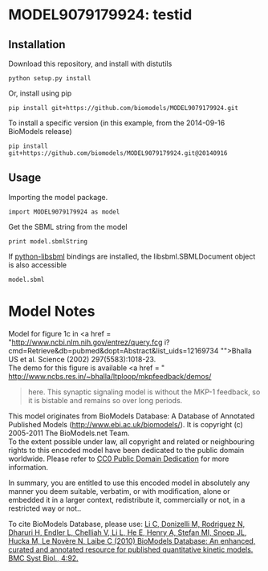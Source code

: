 # MODEL9079179924: testid

## Installation

Download this repository, and install with distutils

`python setup.py install`

Or, install using pip

`pip install git+https://github.com/biomodels/MODEL9079179924.git`

To install a specific version (in this example, from the 2014-09-16 BioModels release)

`pip install git+https://github.com/biomodels/MODEL9079179924.git@20140916`

## Usage

Importing the model package.

`import MODEL9079179924 as model`

Get the SBML string from the model

`print model.sbmlString`

If [python-libsbml](https://pypi.python.org/pypi/python-libsbml) bindings are
installed, the libsbml.SBMLDocument object is also accessible

`model.sbml`


# Model Notes
Model for figure 1c in <a href = "http://www.ncbi.nlm.nih.gov/entrez/query.fcg
i?cmd=Retrieve&db=pubmed&dopt=Abstract&list_uids=12169734 "">Bhalla US et al.
Science (2002) 297(5583):1018-23</a>.<br>The demo for this figure is available
<a href = " http://www.ncbs.res.in/~bhalla/ltploop/mkpfeedback/demos/
>here</a>. This synaptic signaling model is without the MKP-1 feedback, so it
is bistable and remains so over long periods.

This model originates from BioModels Database: A Database of Annotated
Published Models (http://www.ebi.ac.uk/biomodels/). It is copyright (c)
2005-2011 The BioModels.net Team.  
To the extent possible under law, all copyright and related or neighbouring
rights to this encoded model have been dedicated to the public domain
worldwide. Please refer to [CC0 Public Domain
Dedication](http://creativecommons.org/publicdomain/zero/1.0/) for more
information.

In summary, you are entitled to use this encoded model in absolutely any
manner you deem suitable, verbatim, or with modification, alone or embedded it
in a larger context, redistribute it, commercially or not, in a restricted way
or not..  
  
To cite BioModels Database, please use: [Li C, Donizelli M, Rodriguez N,
Dharuri H, Endler L, Chelliah V, Li L, He E, Henry A, Stefan MI, Snoep JL,
Hucka M, Le Novère N, Laibe C (2010) BioModels Database: An enhanced, curated
and annotated resource for published quantitative kinetic models. BMC Syst
Biol., 4:92.](http://www.ncbi.nlm.nih.gov/pubmed/20587024)


